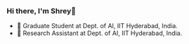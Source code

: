 ### Hi there, I'm Shrey👋
- 🌱 Graduate Student at Dept. of AI, IIT Hyderabad, India.
- 🥅 Research Assistant at Dept. of AI, IIT Hyderabad, India.
